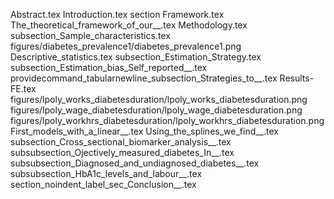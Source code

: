 Abstract.tex
Introduction.tex
section Framework.tex
The_theoretical_framework_of_our__.tex
Methodology.tex
subsection_Sample_characteristics.tex
figures/diabetes_prevalence1/diabetes_prevalence1.png
Descriptive_statistics.tex
subsection_Estimation_Strategy.tex
subsection_Estimation_bias_Self_reported__.tex
providecommand_tabularnewline_subsection_Strategies_to__.tex
Results-FE.tex
figures/lpoly_works_diabetesduration/lpoly_works_diabetesduration.png
figures/lpoly_wage_diabetesduration/lpoly_wage_diabetesduration.png
figures/lpoly_workhrs_diabetesduration/lpoly_workhrs_diabetesduration.png
First_models_with_a_linear__.tex
Using_the_splines_we_find__.tex
subsection_Cross_sectional_biomarker_analysis__.tex
subsubsection_Ojectively_measured_diabetes_In__.tex
subsubsection_Diagnosed_and_undiagnosed_diabetes__.tex
subsubsection_HbA1c_levels_and_labour__.tex
section_noindent_label_sec_Conclusion__.tex